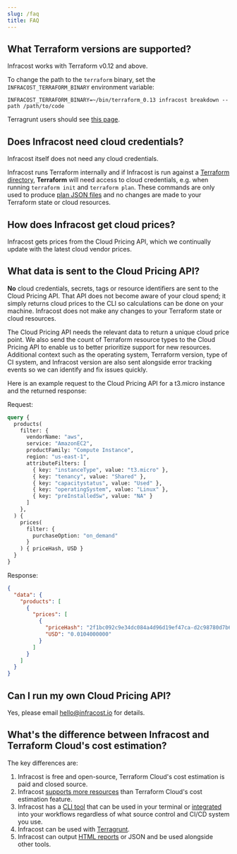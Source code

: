 ```yaml
---
slug: /faq
title: FAQ
---
```


## What Terraform versions are supported?

Infracost works with Terraform v0.12 and above.

To change the path to the `terraform` binary, set the `INFRACOST_TERRAFORM_BINARY` environment variable:
```shell
INFRACOST_TERRAFORM_BINARY=~/bin/terraform_0.13 infracost breakdown --path /path/to/code
```

Terragrunt users should see [this page](/docs/iac_tools/terragrunt).

## Does Infracost need cloud credentials?

Infracost itself does not need any cloud credentials.

Infracost runs Terraform internally and if Infracost is run against a [Terraform directory](/docs/#terraform-directory), **Terraform** will need access to cloud credentials, e.g. when running `terraform init` and `terraform plan`. These commands are only used to produce [plan JSON files](https://www.terraform.io/docs/commands/show.html#json-output) and no changes are made to your Terraform state or cloud resources.

## How does Infracost get cloud prices?

Infracost gets prices from the Cloud Pricing API, which we continually update with the latest cloud vendor prices.

## What data is sent to the Cloud Pricing API?

**No** cloud credentials, secrets, tags or resource identifiers are sent to the Cloud Pricing API. That API does not become aware of your cloud spend; it simply returns cloud prices to the CLI so calculations can be done on your machine. Infracost does not make any changes to your Terraform state or cloud resources. 

The Cloud Pricing API needs the relevant data to return a unique cloud price point. We also send the count of Terraform resource types to the Cloud Pricing API to enable us to better prioritize support for new resources. Additional context such as the operating system, Terraform version, type of CI system, and Infracost version are also sent alongside error tracking events so we can identify and fix issues quickly.

Here is an example request to the Cloud Pricing API for a t3.micro instance and the returned response:

Request:
```graphql
query {
  products(
    filter: {
      vendorName: "aws",
      service: "AmazonEC2",
      productFamily: "Compute Instance",
      region: "us-east-1",
      attributeFilters: [
        { key: "instanceType", value: "t3.micro" },
        { key: "tenancy", value: "Shared" },
        { key: "capacitystatus", value: "Used" },
        { key: "operatingSystem", value: "Linux" },
        { key: "preInstalledSw", value: "NA" }
      ]
    },
  ) {
    prices(
      filter: {
        purchaseOption: "on_demand"
      }
    ) { priceHash, USD }
  }
}

```

Response:
```json
{
  "data": {
    "products": [
      {
        "prices": [
          {
            "priceHash": "2f1bc092c9e34dc084a4d96d19ef47ca-d2c98780d7b6e36641b521f1f8145c6f",
            "USD": "0.0104000000"
          }
        ]
      }
    ]
  }
}
```

## Can I run my own Cloud Pricing API?

Yes, please email <a href="mailto:hello@infracost.io" target="_blank">hello@infracost.io</a> for details.

## What's the difference between Infracost and Terraform Cloud's cost estimation?

The key differences are:
1. Infracost is free and open-source, Terraform Cloud's cost estimation is paid and closed source.
2. Infracost [supports more resources](/docs/supported_resources) than Terraform Cloud's cost estimation feature.
3. Infracost has a [CLI tool](/docs#installation) that can be used in your terminal or [integrated](/docs/integrations/cicd) into your workflows regardless of what source control and CI/CD system you use.
4. Infracost can be used with [Terragrunt](/docs/iac_tools/terragrunt).
5. Infracost can output [HTML reports](/docs/multi_project/report) or JSON and be used alongside other tools.

